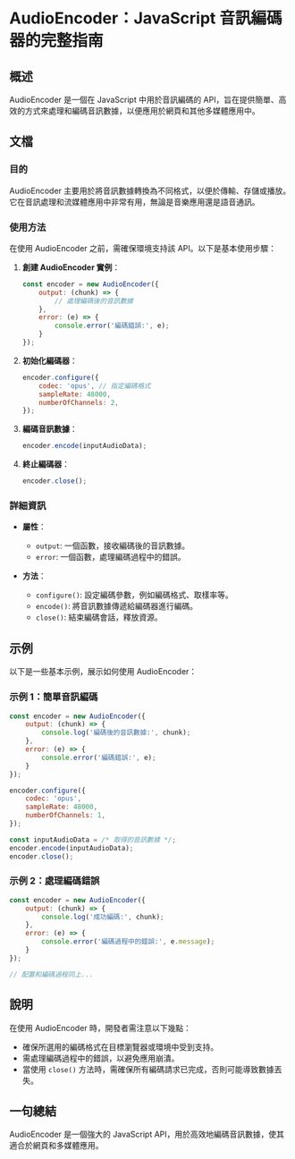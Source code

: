 <!--
Meta Description: # AudioEncoder：JavaScript 音訊編碼器的完整指南 ## 概述 AudioEncoder 是一個在 JavaScript 中用於音訊編碼的 API，旨在提供簡單、高效的方式來處理和編碼音訊數據，以便應用於網頁和其他多媒體應用中。 ## 文檔 ### 目的 AudioEncode...
Meta Keywords: audioencoder, javascript, encoder, error, chunk
-->

# AudioEncoder：JavaScript 音訊編碼器的完整指南

## 概述
AudioEncoder 是一個在 JavaScript 中用於音訊編碼的 API，旨在提供簡單、高效的方式來處理和編碼音訊數據，以便應用於網頁和其他多媒體應用中。

## 文檔
### 目的
AudioEncoder 主要用於將音訊數據轉換為不同格式，以便於傳輸、存儲或播放。它在音訊處理和流媒體應用中非常有用，無論是音樂應用還是語音通訊。

### 使用方法
在使用 AudioEncoder 之前，需確保環境支持該 API。以下是基本使用步驟：

1. **創建 AudioEncoder 實例**：
   ```javascript
   const encoder = new AudioEncoder({
       output: (chunk) => {
           // 處理編碼後的音訊數據
       },
       error: (e) => {
           console.error('編碼錯誤:', e);
       }
   });
   ```

2. **初始化編碼器**：
   ```javascript
   encoder.configure({
       codec: 'opus', // 指定編碼格式
       sampleRate: 48000,
       numberOfChannels: 2,
   });
   ```

3. **編碼音訊數據**：
   ```javascript
   encoder.encode(inputAudioData);
   ```

4. **終止編碼器**：
   ```javascript
   encoder.close();
   ```

### 詳細資訊
- **屬性**：
  - `output`: 一個函數，接收編碼後的音訊數據。
  - `error`: 一個函數，處理編碼過程中的錯誤。
  
- **方法**：
  - `configure()`: 設定編碼參數，例如編碼格式、取樣率等。
  - `encode()`: 將音訊數據傳遞給編碼器進行編碼。
  - `close()`: 結束編碼會話，釋放資源。

## 示例
以下是一些基本示例，展示如何使用 AudioEncoder：

### 示例 1：簡單音訊編碼
```javascript
const encoder = new AudioEncoder({
    output: (chunk) => {
        console.log('編碼後的音訊數據:', chunk);
    },
    error: (e) => {
        console.error('編碼錯誤:', e);
    }
});

encoder.configure({
    codec: 'opus',
    sampleRate: 48000,
    numberOfChannels: 1,
});

const inputAudioData = /* 取得的音訊數據 */;
encoder.encode(inputAudioData);
encoder.close();
```

### 示例 2：處理編碼錯誤
```javascript
const encoder = new AudioEncoder({
    output: (chunk) => {
        console.log('成功編碼:', chunk);
    },
    error: (e) => {
        console.error('編碼過程中的錯誤:', e.message);
    }
});

// 配置和編碼過程同上...
```

## 說明
在使用 AudioEncoder 時，開發者需注意以下幾點：
- 確保所選用的編碼格式在目標瀏覽器或環境中受到支持。
- 需處理編碼過程中的錯誤，以避免應用崩潰。
- 當使用 `close()` 方法時，需確保所有編碼請求已完成，否則可能導致數據丟失。

## 一句總結
AudioEncoder 是一個強大的 JavaScript API，用於高效地編碼音訊數據，使其適合於網頁和多媒體應用。
